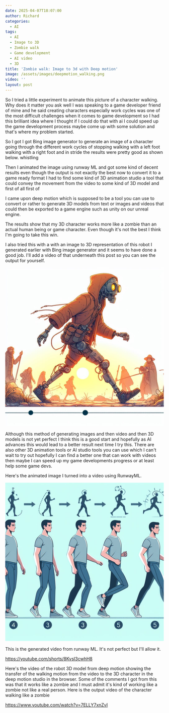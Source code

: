 ```yaml
---
date: 2025-04-07T18:07:00
author: Richard
categories:
  - AI
tags:
  - AI
  - Image to 3D
  - Zombie walk
  - Game development
  - AI video
  - 3D
title: 'Zombie walk: Image to 3d with Deep motion'
image: /assets/images/deepmotion_walking.png
video: ''
layout: post
---
```

So I tried a little experiment to animate this picture of a character walking. Why does it matter you ask well I was speaking to a game developer friend of mine and he said creating characters especially work cycles was one of the most difficult challenges when it comes to game development so I had this brilliant idea where I thought if I could do that with ai I could speed up the game development process maybe come up with some solution and that's where my problem started.

So I got I got Bing image generator to generate an image of a character going through the different work cycles of stopping walking with a left foot walking with a right foot and in stride the results were pretty good as shown below. whistling

Then I animated the image using runway ML and got some kind of decent results even though the output is not exactly the best now to convert it to a game ready format I had to find some kind of 3D animation studio a tool that could convey the movement from the video to some kind of 3D model and first of all first of

I came upon deep motion which is supposed to be a tool you can use to convert or rather to generate 3D models from text or images and videos that could then be exported to a game engine such as unity on our unreal engine.

The results show that my 3D character works more like a zombie than an actual human being or game character. Even though it's not the best I think I'm going to take this win. 

 I also tried this with a with an image to 3D representation of this robot I generated earlier with Bing image generator and it seems to have done a good job. I'll add a video of that underneath this post so you can see the output for yourself.

![Robot walking in the sunset generated by bing](/assets/images/robot_walking_bing.jpeg "Robot walking in the sunset generated by bing")

Although this method of generating images and then video and then 3D models is not yet perfect I think this is a good start and hopefully as AI advances this would lead to a better result next time I try this. There are also other 3D animation tools or AI studio tools you can use which I can't wait to try out hopefully I can find a better one that can work with videos then maybe I can speed up my game developments progress or at least help some game devs.

Here's the animated image I turned into a video using RunwayML. 

![Walk cycles of a male character generated by bing image generator](/assets/images/walk_cycles_blue.jpeg "Walk cycles of a male character generated by bing image generator")

This is the generated video from runway ML. It's not perfect but I'll allow it.

https://youtube.com/shorts/8KvsI3cwhH8

Here's the video of the robot 3D model from deep motion showing the transfer of the walking motion from the video to the 3D character in the deep motion studio in the browser. Some of the comments I got from this was that it works like a zombie and I must admit it's kind of working like a zombie not like a real person. Here is the output video of the character walking  like a zombie

https://www.youtube.com/watch?v=7ELLY7xnZvI
